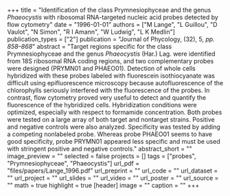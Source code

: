 +++
title = "Identification of the class Prymnesiophyceae and the genus _Phaeocystis_ with ribosomal RNA-targeted nucleic acid probes detected by flow cytometry"
date = "1996-01-01"
authors = ["M Lange", "L Guillou", "D Vaulot", "N Simon", "R I Amann", "W Ludwig", "L K Medlin"]
publication_types = ["2"]
publication = "Journal of Phycology, (32), 5, _pp. 858–868_"
abstract = "Target regions specific for the class Prymnesiophyceae and the genus _Phaeocystis_ (Har.) Lag. were identified from 18S ribosomal RNA coding regions, and two complementary probes were designed (PRYMN01 and PHAEO01). Detection of whole cells hybridized with these probes labeled with fluorescein isothiocyanate was difficult using epifluorescence microscopy because autofluorescence of the chlorophylls seriously interfered with the fluorescence of the probes. In contrast, flow cytometry proved very useful to detect and quantify the fluorescence of the hybridized cells. Hybridization conditions were optimized, especially with respect to formamide concentration. Both probes were tested on a large array of both target and nontarget strains. Positive and negative controls were also analyzed. Specificity was tested by adding a competing nonlabeled probe. Whereas probe PHAEO01 seems to have good specificity, probe PRYMN01 appeared less specific and must be used with stringent positive and negative controls."
abstract_short = ""
image_preview = ""
selected = false
projects = []
tags = ["probes", "Prymnesiophyceae", "Phaeocystis"]
url_pdf = "files/papers/Lange_1996.pdf"
url_preprint = ""
url_code = ""
url_dataset = ""
url_project = ""
url_slides = ""
url_video = ""
url_poster = ""
url_source = ""
math = true
highlight = true
[header]
image = ""
caption = ""
+++
